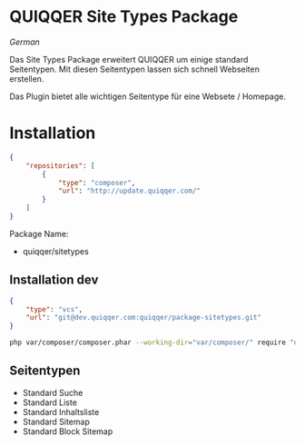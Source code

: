 # QUIQQER Site Types Package

_German_

Das Site Types Package erweitert QUIQQER um einige standard Seitentypen.
Mit diesen Seitentypen lassen sich schnell Webseiten erstellen.

Das Plugin bietet alle wichtigen Seitentype für eine Websete / Homepage.


# Installation

```json
{
    "repositories": [
        {
            "type": "composer",
            "url": "http://update.quiqqer.com/"
        }
    ]
}

```
Package Name:

+ quiqqer/sitetypes


## Installation dev

```json
{
    "type": "vcs",
    "url": "git@dev.quiqqer.com:quiqqer/package-sitetypes.git"
}
```

```bash
php var/composer/composer.phar --working-dir="var/composer/" require "quiqqer/sitetypes:dev-dev"
```

## Seitentypen

- Standard Suche
- Standard Liste
- Standard Inhaltsliste
- Standard Sitemap
- Standard Block Sitemap